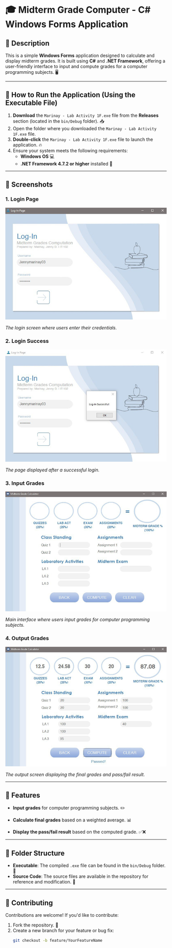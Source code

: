 # 🎓 Midterm Grade Computer - C# Windows Forms Application

## 📜 Description
This is a simple **Windows Forms** application designed to calculate and display midterm grades. It is built using **C#** and **.NET Framework**, offering a user-friendly interface to input and compute grades for a computer programming subjects. 🖥️

---

## 🚀 How to Run the Application (Using the Executable File)

1. **Download** the `Marinay - Lab Activity 1F.exe` file from the **Releases** section (located in the `bin/Debug` folder). 📥
2. Open the folder where you downloaded the `Marinay - Lab Activity 1F.exe` file.
3. **Double-click** the `Marinay - Lab Activity 1F.exe` file to launch the application. 🔥
4. Ensure your system meets the following requirements:
   - **Windows OS** 💻
   - **.NET Framework 4.7.2 or higher** installed 🔧

---

## 📸 Screenshots

### 1. Login Page
![Login Page](images/login.jpg)

*The login screen where users enter their credentials.*

### 2. Login Success
![Login Success](images/login-success.jpg)

*The page displayed after a successful login.*

### 3. Input Grades
![Input Grades](images/input.jpg)

*Main interface where users input grades for computer programming subjects.*

### 4. Output Grades
![Output Grades](images/output.jpg)

*The output screen displaying the final grades and pass/fail result.*
  
---

## 🔧 Features

- **Input grades** for computer programming subjects. ✏️
  
- **Calculate final grades** based on a weighted average. 📊

- **Display the pass/fail result** based on the computed grade. ✅❌

---

## 📁 Folder Structure
- **Executable**: The compiled `.exe` file can be found in the `bin/Debug` folder. 📂
- **Source Code**: The source files are available in the repository for reference and modification. 📂

---

## 🤝 Contributing
Contributions are welcome! If you'd like to contribute:
1. Fork the repository. 🍴
2. Create a new branch for your feature or bug fix:
   ```bash
   git checkout -b feature/YourFeatureName
